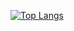 [![Top Langs](https://github-readme-stats.vercel.app/api/top-langs/?username=ArianFiroozi&layout=compact&card_width=350&&hide=css,html,jupyter,%20notebook,javascript,Makefile,Java,Perl,Jasmin,SCSS&theme=dark)](https://github.com/anuraghazra/github-readme-stats)

<!--
**ArianFiroozi/ArianFiroozi** is a ✨ _special_ ✨ repository because its `README.md` (this file) appears on your GitHub profile.

Here are some ideas to get you started:

- 🔭 I’m currently working on ...
- 🌱 I’m currently learning ...
- 👯 I’m looking to collaborate on ...
- 🤔 I’m looking for help with ...
- 💬 Ask me about ...
- 📫 How to reach me: ...
- 😄 Pronouns: ...
- ⚡ Fun fact: ...
-->

